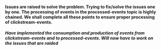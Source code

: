 #### Issues are raised to solve the problem. Trying to fix/solve the issues one by one. The processing of events in the processed-events topic is highly chained. We shall complete all these points to ensure proper processing of clickstream-events.

##### Have implemented the consumption and production of events from clickstream-events and to processed-events. Will now have to work on the issues that are raided
